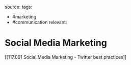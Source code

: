 source: 
tags:
- #marketing 
- #communication 
relevant:

# Social Media Marketing

[[117.001 Social Media Marketing - Twitter best practices]]
